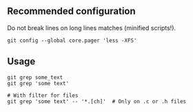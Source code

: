 ---
---

## Recommended configuration

Do not break lines on long lines matches (minified scripts!).

```shell
git config --global core.pager 'less -XFS'
```

## Usage

```shell
git grep some_text
git grep 'some text'

# With filter for files
git grep 'some text' -- '*.[ch]'  # Only on .c or .h files
```
